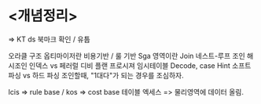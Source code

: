 # <개념정리>

=> KT ds 북마크 확인 / 유툽

오라클 구조
옵티마이저란
비용기반 / 룰 기반
Sga 영역이란
Join
네스트-루프 조인
해시조인
인덱스 vs 페러럴
디비 플랜
프로시져
임시테이블
Decode, case
Hint
소프트 파싱 vs 하드 파싱
조인할때, "1대다"가 되는 경우를 조심하자.

<tip>

Icis => rule base / kos => cost base
테이블 엑세스 => 물리영역에 데이터 올림. 